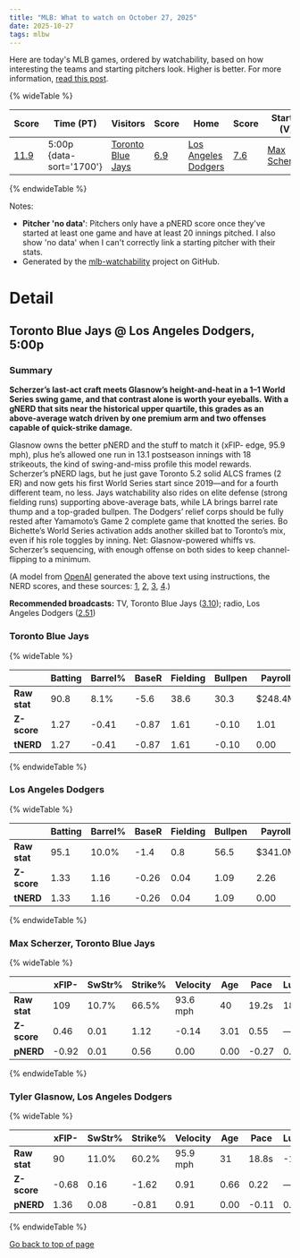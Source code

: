 ```yaml
---
title: "MLB: What to watch on October 27, 2025"
date: 2025-10-27
tags: mlbw
---
```


Here are today's MLB games, ordered by watchability, based on how interesting the teams and starting pitchers look. Higher is better. For more information, [read this post](https://andrewenfield.com/blog/2025/08/07/how-to-choose-which-baseball-game-to-watch).


{% wideTable %}

| Score | Time (PT) | Visitors | Score | Home | Score | Starter (V) | Score | Starter (H) | Score |
|-------|------------|----------|-------|------|-------|-------------|-------|-------------|-------|
| [11.9](#toronto-blue-jays-los-angeles-dodgers-5-00p) | 5:00p {data-sort='1700'} | [Toronto Blue Jays](https://www.fangraphs.com/teams/blue-jays/stats) | [6.9](#toronto-blue-jays) | [Los Angeles Dodgers](https://www.fangraphs.com/teams/dodgers/stats) | [7.6](#los-angeles-dodgers) | [Max Scherzer](https://www.fangraphs.com/search?q=Scherzer) | [4.1](#max-scherzer-toronto-blue-jays) | [Tyler Glasnow](https://www.fangraphs.com/search?q=Glasnow) | [5.2](#tyler-glasnow-los-angeles-dodgers) |
{% endwideTable %}

Notes:

- **Pitcher 'no data'**: Pitchers only have a pNERD score once they've started at least one game and have at least 20 innings pitched. I also show 'no data' when I can't correctly link a starting pitcher with their stats.
- Generated by the [mlb-watchability](https://github.com/aenfield/mlb-watchability) project on GitHub.


# Detail

## Toronto Blue Jays @ Los Angeles Dodgers, 5:00p

### Summary

**Scherzer’s last-act craft meets Glasnow’s height-and-heat in a 1–1 World Series swing game, and that contrast alone is worth your eyeballs.** **With a gNERD that sits near the historical upper quartile, this grades as an above-average watch driven by one premium arm and two offenses capable of quick-strike damage.**

Glasnow owns the better pNERD and the stuff to match it (xFIP- edge, 95.9 mph), plus he’s allowed one run in 13.1 postseason innings with 18 strikeouts, the kind of swing-and-miss profile this model rewards.  Scherzer’s pNERD lags, but he just gave Toronto 5.2 solid ALCS frames (2 ER) and now gets his first World Series start since 2019—and for a fourth different team, no less.  Jays watchability also rides on elite defense (strong fielding runs) supporting above-average bats, while LA brings barrel rate thump and a top-graded bullpen. The Dodgers’ relief corps should be fully rested after Yamamoto’s Game 2 complete game that knotted the series.  Bo Bichette’s World Series activation adds another skilled bat to Toronto’s mix, even if his role toggles by inning.  Net: Glasnow-powered whiffs vs. Scherzer’s sequencing, with enough offense on both sides to keep channel-flipping to a minimum.

(A model from [OpenAI](https://www.openai.com) generated the above text using instructions, the NERD scores, and these sources: [1](https://www.mlb.com/player/tyler-glasnow-607192?utm_source=openai), [2](https://www.espn.com/mlb/game/_/gameId/401809286?utm_source=openai), [3](https://apnews.com/article/5d87e18ff100f1c77e2f550a21b0e22c?utm_source=openai), [4](https://abcnews.go.com/Sports/wireStory/bo-bichette-activated-world-series-blue-jays-after-126835180?utm_source=openai).)

**Recommended broadcasts:** TV, Toronto Blue Jays ([3.10](https://awfulannouncing.com/orig/2025-mlb-local-broadcaster-rankings.html)); radio, Los Angeles Dodgers ([2.51](https://awfulannouncing.com/orig/2025-mlb-local-radio-booth-rankings-miller-rose-hughes-hamilton.html))

### Toronto Blue Jays

{% wideTable %}

|              | Batting | Barrel% | BaseR | Fielding | Bullpen | Payroll | Age   | Luck | TV | Radio | C | Total |
| ------------ | ------- | ------- | ----- | -------- | ------- | ------- | ----- | ---- | -- | ----- | - | ----- |
| **Raw stat** | 90.8 | 8.1% | -5.6 | 38.6 | 30.3 | $248.4M | 29.6 | 17.0 | 3.10 | 2.39 | — | — |
| **Z-score** | 1.27 | -0.41 | -0.87 | 1.61 | -0.10 | 1.01 | 0.89 | 0.74 | 1.40 | 0.01 | — | — |
| **tNERD** | 1.27 | -0.41 | -0.87 | 1.61 | -0.10 | 0.00 | 0.00 | 0.74 | 0.70 | 0.00 | 4.00 | 6.95 |
{% endwideTable %}

### Los Angeles Dodgers

{% wideTable %}

|              | Batting | Barrel% | BaseR | Fielding | Bullpen | Payroll | Age   | Luck | TV | Radio | C | Total |
| ------------ | ------- | ------- | ----- | -------- | ------- | ------- | ----- | ---- | -- | ----- | - | ----- |
| **Raw stat** | 95.1 | 10.0% | -1.4 | 0.8 | 56.5 | $341.0M | 29.6 | -3.0 | 2.45 | 2.51 | — | — |
| **Z-score** | 1.33 | 1.16 | -0.26 | 0.04 | 1.09 | 2.26 | 0.89 | -0.14 | 0.12 | 0.26 | — | — |
| **tNERD** | 1.33 | 1.16 | -0.26 | 0.04 | 1.09 | 0.00 | 0.00 | 0.00 | 0.06 | 0.13 | 4.00 | 7.56 |
{% endwideTable %}

### Max Scherzer, Toronto Blue Jays

{% wideTable %}

|              | xFIP- | SwStr% | Strike% | Velocity | Age   | Pace  | Luck | KN%  | C | Total |
| ------------ | ----- | ------ | ------- | -------- | ----- | ----- | ---- | ---- | - | ----- |
| **Raw stat** | 109 | 10.7% | 66.5% | 93.6 mph | 40 | 19.2s | 18 | 0.0% | — | — |
| **Z-score** | 0.46 | 0.01 | 1.12 | -0.14 | 3.01 | 0.55 | — | — | — | — |
| **pNERD** | -0.92 | 0.01 | 0.56 | 0.00 | 0.00 | -0.27 | 0.90 | 0.00 | 3.80 | 4.07 |
{% endwideTable %}

### Tyler Glasnow, Los Angeles Dodgers

{% wideTable %}

|              | xFIP- | SwStr% | Strike% | Velocity | Age   | Pace  | Luck | KN%  | C | Total |
| ------------ | ----- | ------ | ------- | -------- | ----- | ----- | ---- | ---- | - | ----- |
| **Raw stat** | 90 | 11.0% | 60.2% | 95.9 mph | 31 | 18.8s | -14 | 0.0% | — | — |
| **Z-score** | -0.68 | 0.16 | -1.62 | 0.91 | 0.66 | 0.22 | — | — | — | — |
| **pNERD** | 1.36 | 0.08 | -0.81 | 0.91 | 0.00 | -0.11 | 0.00 | 0.00 | 3.80 | 5.23 |
{% endwideTable %}


[Go back to top of page](#)

